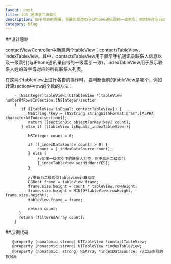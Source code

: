 ```yaml
---
layout: post
title: iOS 通讯录二级索引
description: 由于项目的需要，需要实现类似于iPhone通讯录的一级索引，同时将对应section下的联系人lastName做为二级索引，实现更快、更方便的通讯录联系人查找。
category: blog
---
```


##设计思路

contactViewController中新建两个tableView：contactsTableView、indexTableView。其中，contactsTableView用于展示手机通讯录联系人信息以及一级索引(与iPhone通讯录自带的一级索引一致)，indexTableView用于展示联系人姓的首字母对应的所有联系人列表。

在这两个tableView上进行各自的操作时，要判断当前的tableView是哪个，例如计算section中row的个数的方法：
 
        - (NSInteger)tableView:(UITableView *)tableView numberOfRowsInSection:(NSInteger)section
        {
           if ([tableView isEqual:_contactTableView]) {
              NSString *key = [NSString stringWithFormat:@"%c",[ALPHA characterAtIndex:section]];
              return [[sectionDic objectForKey:key] count];
           } else if ([tableView isEqual:_indexTableView]){
        
              NSInteger count = 0;
        
              if ([_indexDataSource count] > 0) {
                  count = [_indexDataSource count];
              } else {
                  //如果一级索引下的联系人为空，则不展示二级索引
                  [_indexTableView setHidden:YES];
              }
        
              //重新为二级索引tableview计算高度
              CGRect frame = tableView.frame;
              frame.size.height = count * tableView.rowHeight;
              frame.size.height = MIN(9*tableView.rowHeight, frame.size.height);
              tableView.frame = frame;
        
              return count;
          }
          return [filteredArray count];
        }

##示例代码

       @property (nonatomic,strong) UITableView *contactTableView;
       @property (nonatomic,strong) UITableView *indexTableView;
       @property (nonatomic, strong) NSArray *indexDataSource; //二级索引的数据源